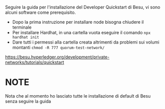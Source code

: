 Seguire la guida per l'installazione del Developer Quickstart di Besu, vi sono alcuni software come prerequisito.
- Dopo la prima instruzione per installare node bisogna chiudere il terminale
- Per installare Hardhat, in una cartella vuota eseguire il comando ```npx hardhat init```
- Dare tutti i permessi alla cartella creata altrimenti da problemi sui volumi montanti ```chmod -R 777 quorum-test-network/```

https://besu.hyperledger.org/development/private-networks/tutorials/quickstart

# NOTE
Nota che al momento ho lasciato tutte le installazione di default di Besu senza seguire la guida